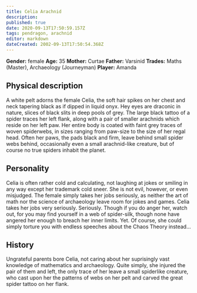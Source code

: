 ```yaml
---
title: Celia Arachnid
description: 
published: true
date: 2020-09-13T17:50:59.157Z
tags: pendragon, arachnid
editor: markdown
dateCreated: 2002-09-13T17:50:54.368Z
---
```


**Gender:** female
**Age:** 35
**Mother:** Curtae
**Father:** Varsinid
**Trades:** Maths (Master), Archaeology (Journeyman)
**Player:** Amanda

## Physical description

A white pelt adorns the female Celia, the soft hair spikes on her chest and neck tapering black as if dipped in liquid onyx. Hey eyes are draconic in nature, slices of black slits in deep pools of grey. The large black tattoo of a spider traces her left flank, along with a pair of smaller arachnids which reside on her left paw. Her entire body is coated with faint grey traces of woven spiderwebs, in sizes ranging from paw-size to the size of her regal head. Often her paws, the pads black and firm, leave behind small spider webs behind, occasionally even a small arachnid-like creature, but of course no true spiders inhabit the planet. 

## Personality

Celia is often rather cold and calculating, not laughing at jokes or smiling in any way except her trademark cold sneer. She is not evil, however, or even misjudged. The female simply takes her jobs seriously, as neither the art of math nor the science of archaeology leave room for jokes and games. Celia takes her jobs very seriously. Seriously. Though if you do anger her, watch out, for you may find yourself in a web of spider-silk, though none have angered her enough to breach her inner limits. Yet. Of course, she could simply torture you with endless speeches about the Chaos Theory instead...

## History

Ungrateful parents bore Celia, not caring about her suprisingly vast knowledge of mathematics and archaeology. Quite simply, she injured the pair of them and left, the only trace of her leave a small spiderlike creature, who cast upon her the patterns of webs on her pelt and carved the great spider tattoo on her flank.